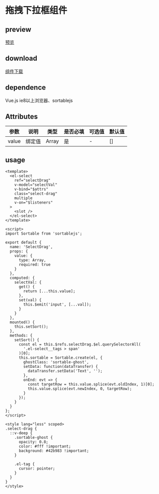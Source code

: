 # 拖拽下拉框组件
## preview
[预览](./index.html#/components/select-drag/select-drag-demo)
## download
[组件下载](./components/select-drag.zip)
## dependence
Vue.js ie8以上浏览器、sortablejs

## Attributes
| 参数 |	说明 |类型 | 是否必填 |可选值	| 默认值 |
| ---- | ---- |---- | ---- | ----  |----  | 
| value | 绑定值 | Array | 是 | - |  [] |
## usage
```
<template>
  <el-select
    ref="selectDrag"
    v-model="selectVal"
    v-bind="$attrs"
    class="select-drag"
    multiple
    v-on="$listeners"
  >
    <slot />
  </el-select>
</template>

<script>
import Sortable from 'sortablejs';

export default {
  name: 'SelectDrag',
  props: {
    value: {
      type: Array,
      required: true
    }
  },
  computed: {
    selectVal: {
      get() {
        return [...this.value];
      },
      set(val) {
        this.$emit('input', [...val]);
      }
    }
  },
  mounted() {
    this.setSort();
  },
  methods: {
    setSort() {
      const el = this.$refs.selectDrag.$el.querySelectorAll(
        '.el-select__tags > span'
      )[0];
      this.sortable = Sortable.create(el, {
        ghostClass: 'sortable-ghost',
        setData: function(dataTransfer) {
          dataTransfer.setData('Text', '');
        },
        onEnd: evt => {
          const targetRow = this.value.splice(evt.oldIndex, 1)[0];
          this.value.splice(evt.newIndex, 0, targetRow);
        }
      });
    }
  }
};
</script>

<style lang="less" scoped>
.select-drag {
  ::v-deep {
    .sortable-ghost {
      opacity: 0.8;
      color: #fff !important;
      background: #42b983 !important;
    }

    .el-tag {
      cursor: pointer;
    }
  }
}
</style>


```
